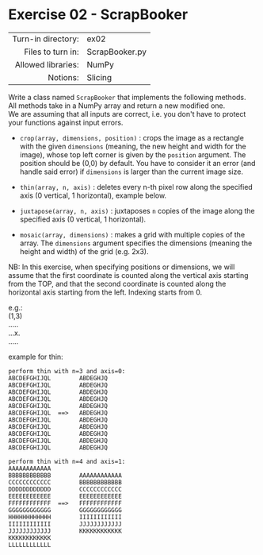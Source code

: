 # Exercise 02 - ScrapBooker

|                         |                    |
| -----------------------:| ------------------ |
|   Turn-in directory:    |  ex02              |
|   Files to turn in:     |  ScrapBooker.py    |
|   Allowed libraries:    |  NumPy             |
|   Notions:              |  Slicing           |

Write a class named `ScrapBooker` that implements the following methods.  
All methods take in a NumPy array and return a new modified one.  
We are assuming that all inputs are correct, i.e. you don't have to protect your functions against input errors.

* `crop(array, dimensions, position)` : crops the image as a rectangle with the given `dimensions` (meaning, the new height and width for the image), whose top left corner is given by the `position` argument. The position should be (0,0) by default. You have to consider it an error (and handle said error) if `dimensions` is larger than the current image size.

* `thin(array, n, axis)` : deletes every n-th pixel row along the specified axis (0 vertical, 1 horizontal), example below.

* `juxtapose(array, n, axis)` : juxtaposes `n` copies of the image along the specified axis (0 vertical, 1 horizontal).

* `mosaic(array, dimensions)` : makes a grid with multiple copies of the array. The `dimensions` argument specifies the dimensions (meaning the height and width) of the grid (e.g. 2x3).

NB: In this exercise, when specifying positions or dimensions, we will assume that the first coordinate is counted along the vertical axis starting from the TOP, and that the second coordinate is counted along the horizontal axis starting from the left. Indexing starts from 0.

e.g.:    
(1,3)  
.....  
...x.  
.....

example for thin:
```
perform thin with n=3 and axis=0:
ABCDEFGHIJQL        ABDEGHJQ
ABCDEFGHIJQL        ABDEGHJQ
ABCDEFGHIJQL        ABDEGHJQ
ABCDEFGHIJQL        ABDEGHJQ
ABCDEFGHIJQL        ABDEGHJQ
ABCDEFGHIJQL  ==>   ABDEGHJQ
ABCDEFGHIJQL        ABDEGHJQ
ABCDEFGHIJQL        ABDEGHJQ
ABCDEFGHIJQL        ABDEGHJQ
ABCDEFGHIJQL        ABDEGHJQ
ABCDEFGHIJQL        ABDEGHJQ

perform thin with n=4 and axis=1:
AAAAAAAAAAAA        
BBBBBBBBBBBB        AAAAAAAAAAAA
CCCCCCCCCCCC        BBBBBBBBBBBB
DDDDDDDDDDDD        CCCCCCCCCCCC
EEEEEEEEEEEE        EEEEEEEEEEEE
FFFFFFFFFFFF  ==>   FFFFFFFFFFFF
GGGGGGGGGGGG        GGGGGGGGGGGG
HHHHHHHHHHHH        IIIIIIIIIIII
IIIIIIIIIIII        JJJJJJJJJJJJ
JJJJJJJJJJJJ        KKKKKKKKKKKK
KKKKKKKKKKKK        
LLLLLLLLLLLL        
```